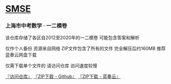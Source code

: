 # [SMSE](https://xnye.github.io/SMSE)
### 上海市中考数学 · 一二模卷

该仓库存储了各区自2012至2020年的一二模卷 可能包含答案和解析

仅作个人备份 资源来自网络 ZIP文件包含了所有的文件 完全解压后约160MB 推荐蓝奏云网盘下载

仅需下载单个文件的 请访问仓库 访问速度较慢

[『访问仓库』](https://github.com/Xnye/SMSE.git) [『ZIP下载 - Github』](https://github.com/Xnye/SMSE/archive/refs/tags/2020.zip) [『ZIP下载 - 蓝奏云』](https://nope.lanzoui.com/iwaRVw3ievi)
